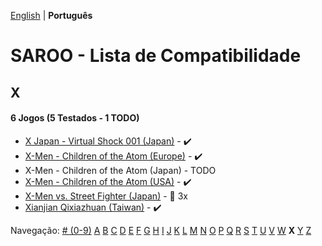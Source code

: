 [English](../en-us/X.md) | **Português**

# SAROO - Lista de Compatibilidade

## X

#### 6 Jogos (5 Testados - 1 TODO)

- [X Japan - Virtual Shock 001 (Japan)](../../../Regions/Retails/Japan/GS-9023/01/README.md) - :heavy_check_mark:
- [X-Men - Children of the Atom (Europe)](../../../Regions/Retails/Europe/T-8108H-50/01/README.md) - :heavy_check_mark:
- X-Men - Children of the Atom (Japan) - TODO
- [X-Men - Children of the Atom (USA)](../../../Regions/Retails/USA/T-8108H/01/README.md) - :heavy_check_mark:
- [X-Men vs. Street Fighter (Japan)](../../../Regions/Retails/Japan/T-1226G/README.md) - :minidisc: 3x
- [Xianjian Qixiazhuan (Taiwan)](../../../Regions/Retails/Taiwan/T-37401H/01/README.md) - :heavy_check_mark:

Navegação:
[# (0-9)](./09.md) [A](./A.md) [B](./B.md) [C](./C.md) [D](./D.md) [E](./E.md) [F](./F.md) [G](./G.md) [H](./H.md) [I](./I.md) [J](./J.md) [K](./K.md) [L](./L.md) [M](./M.md) [N](./N.md) [O](./O.md) [P](./P.md) [Q](./Q.md) [R](./R.md) [S](./S.md) [T](./T.md) [U](./U.md) [V](./V.md) [W](./W.md) **X** [Y](./Y.md) [Z](./Z.md)
